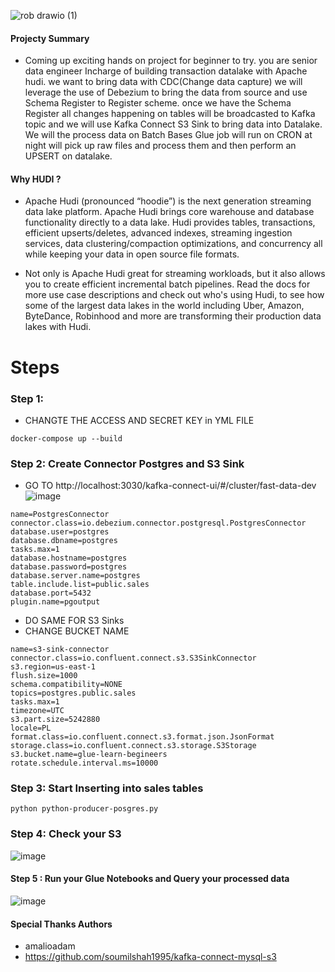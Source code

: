 
![rob drawio (1)](https://user-images.githubusercontent.com/39345855/209746872-53ecabb6-100d-4900-8beb-cd8545ca8fbe.png)

#### Projecty Summary 
* Coming up exciting hands on project for beginner to try. you are senior data engineer Incharge of building transaction datalake with Apache hudi. we want to bring data with CDC(Change data capture) we will leverage the use of Debezium to bring the data from source and use Schema Register to Register scheme. once we have the Schema Register all changes happening on tables will be broadcasted to Kafka topic and we will use Kafka Connect S3 Sink to bring data into Datalake. We will the process data on Batch Bases Glue job will run on CRON at night will pick up raw files and process them and then perform an UPSERT on datalake.

#### Why HUDI ?

* Apache Hudi (pronounced “hoodie”) is the next generation streaming data lake platform. Apache Hudi brings core warehouse and database functionality directly to a data lake. Hudi provides tables, transactions, efficient upserts/deletes, advanced indexes, streaming ingestion services, data clustering/compaction optimizations, and concurrency all while keeping your data in open source file formats.

* Not only is Apache Hudi great for streaming workloads, but it also allows you to create efficient incremental batch pipelines. Read the docs for more use case descriptions and check out who's using Hudi, to see how some of the largest data lakes in the world including Uber, Amazon, ByteDance, Robinhood and more are transforming their production data lakes with Hudi.

# Steps 

### Step 1:
* CHANGTE THE ACCESS AND SECRET KEY in YML FILE 
```
docker-compose up --build
```

### Step 2: Create Connector Postgres and S3 Sink 
* GO TO http://localhost:3030/kafka-connect-ui/#/cluster/fast-data-dev
![image](https://user-images.githubusercontent.com/39345855/209747515-e9787d72-3449-4162-b026-7dd5b0ea0dac.png)


```
name=PostgresConnector
connector.class=io.debezium.connector.postgresql.PostgresConnector
database.user=postgres
database.dbname=postgres
tasks.max=1
database.hostname=postgres
database.password=postgres
database.server.name=postgres
table.include.list=public.sales
database.port=5432
plugin.name=pgoutput
```


* DO SAME FOR S3 Sinks
 * CHANGE BUCKET NAME 
```
name=s3-sink-connector
connector.class=io.confluent.connect.s3.S3SinkConnector
s3.region=us-east-1
flush.size=1000
schema.compatibility=NONE
topics=postgres.public.sales
tasks.max=1
timezone=UTC
s3.part.size=5242880
locale=PL
format.class=io.confluent.connect.s3.format.json.JsonFormat
storage.class=io.confluent.connect.s3.storage.S3Storage
s3.bucket.name=glue-learn-begineers
rotate.schedule.interval.ms=10000
```

### Step 3: Start Inserting into sales tables 
```
python python-producer-posgres.py

```

### Step 4: Check your S3
![image](https://user-images.githubusercontent.com/39345855/209747806-8e04086f-bb34-45a0-a9b9-d23a3faf4b54.png)


#### Step 5 : Run your Glue Notebooks and Query your processed data 

![image](https://user-images.githubusercontent.com/39345855/209749394-9a1fc8f7-6437-43f7-b2b3-44855428a8b9.png)



#### Special Thanks Authors 
* amalioadam
* https://github.com/soumilshah1995/kafka-connect-mysql-s3
